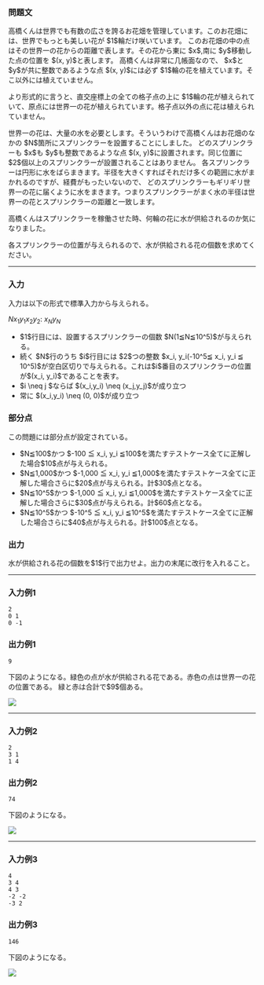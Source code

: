 
<div>

<div>

<div>

<section>

### **問題文**

<p>
高橋くんは世界でも有数の広さを誇るお花畑を管理しています。このお花畑には、世界でもっとも美しい花が $1$輪だけ咲いています。
このお花畑の中の点はその世界一の花からの距離で表します。その花から東に $x$,南に $y$移動した点の位置を $(x, y)$と表します。
高橋くんは非常に几帳面なので、 $x$と $y$が共に整数であるような点 $(x, y)$には必ず $1$輪の花を植えています。そこ以外には植えていません。
</p>

<p>
より形式的に言うと、直交座標上の全ての格子点の上に $1$輪の花が植えられていて、原点には世界一の花が植えられています。格子点以外の点に花は植えられていません。
</p>

<p>
世界一の花は、大量の水を必要とします。そういうわけで高橋くんはお花畑のなかの $N$箇所にスプリンクラーを設置することにしました。
どのスプリンクラーも $x$も $y$も整数であるような点 $(x, y)$に設置されます。同じ位置に $2$個以上のスプリンクラーが設置されることはありません。
各スプリンクラーは円形に水をばらまきます。半径を大きくすればそれだけ多くの範囲に水がまかれるのですが、経費がもったいないので、
どのスプリンクラーもギリギリ世界一の花に届くように水をまきます。つまりスプリンクラーがまく水の半径は世界一の花とスプリンクラーの距離と一致します。
</p>

<p>
高橋くんはスプリンクラーを稼働させた時、何輪の花に水が供給されるのか気になりました。
</p>

<p>
各スプリンクラーの位置が与えられるので、水が供給される花の個数を求めてください。
</p>

</section>

</div>

---

<div>

<div>

<section>

### **入力**

<p>
入力は以下の形式で標準入力から与えられる。
</p>

<div>

$N$$x_1$$y_1$$x_2$$y_2$:
$x_N$$y_N$
</div>

<ul>

<li>
$1$行目には、設置するスプリンクラーの個数 $N(1≦N≦10^5)$が与えられる。
</li>

<li>
続く $N$行のうち $i$行目には $2$つの整数 $x_i, y_i(-10^5≦ x_i, y_i ≦ 10^5)$が空白区切りで与えられる。これは$i$番目のスプリンクラーの位置が$(x_i, y_i)$であることを表す。
</li>

<li>
$i \neq j $ならば $(x_i,y_i) \neq (x_j,y_j)$が成り立つ 
</li>

<li>
常に $(x_i,y_i) \neq (0, 0)$が成り立つ 
</li>

</ul>

</section>

</div>

<div>

<section>

### **部分点**

<p>
この問題には部分点が設定されている。
</p>

<ul>

<li>
$N≦100$かつ $-100 ≦ x_i, y_i ≦100$を満たすテストケース全てに正解した場合$10$点が与えられる。
</li>

<li>
$N≦1,000$かつ $-1,000 ≦ x_i, y_i ≦1,000$を満たすテストケース全てに正解した場合さらに$20$点が与えられる。計$30$点となる。
</li>

<li>
$N≦10^5$かつ $-1,000 ≦ x_i, y_i ≦1,000$を満たすテストケース全てに正解した場合さらに$30$点が与えられる。計$60$点となる。
</li>

<li>
$N≦10^5$かつ $-10^5 ≦ x_i, y_i ≦10^5$を満たすテストケース全てに正解した場合さらに$40$点が与えられる。計$100$点となる。
</li>

</ul>

</section>

</div>

<div>

<section>

### **出力**

<p>
水が供給される花の個数を$1$行で出力せよ。出力の末尾に改行を入れること。
</p>

</section>

</div>

</div>

---

<div>

<section>

### **入力例1**

```
2
0 1
0 -1
```

</section>

</div>

<div>

<section>

### **出力例1**

```
9
```

<p>
下図のようになる。緑色の点が水が供給される花である。赤色の点は世界一の花の位置である。
緑と赤は合計で$9$個ある。
</p>

<div>

<img src="https://atcoder.jp/img/arc/022/4-1.png">

</img>

</div>

</section>

</div>

---

<div>

<section>

### **入力例2**

```
2
3 1
1 4
```

</section>

</div>

<div>

<section>

### **出力例2**

```
74
```

<p>
下図のようになる。
</p>

<div>

<img src="https://atcoder.jp/img/arc/022/4-2.png">

</img>

</div>

</section>

</div>

---

<div>

<section>

### **入力例3**

```
4
3 4
4 3
-2 -2
-3 2
```

</section>

</div>

<div>

<section>

### **出力例3**

```
146
```

<p>
下図のようになる。
</p>

<div>

<img src="https://atcoder.jp/img/arc/022/4-3.png">

</img>

</div>

</section>

</div>

</div>

</div>
